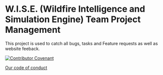 # W.I.S.E. (Wildfire Intelligence and Simulation Engine) Team Project Management
This project is used to catch all bugs, tasks and Feature requests as well as website feeback.


[![Contributor Covenant](https://img.shields.io/badge/Contributor%20Covenant-2.1-4baaaa.svg)](code_of_conduct.md)

[Our code of conduct](https://psaas-developers.github.io/firegrowthmodelling.ca/pages/conduct.html)
